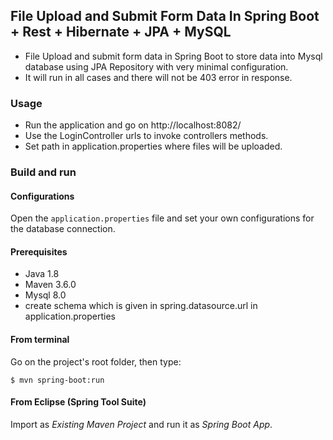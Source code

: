 ## File Upload and Submit Form Data In Spring Boot + Rest + Hibernate + JPA + MySQL
- File Upload and submit form data in Spring Boot to store data into Mysql database using JPA Repository with very minimal configuration.
- It will run in all cases and there will not be 403 error in response.

### Usage

- Run the application and go on http://localhost:8082/
- Use the LoginController urls to invoke controllers methods.
- Set path in application.properties where files will be uploaded.

### Build and run

#### Configurations

Open the `application.properties` file and set your own configurations for the
database connection.

#### Prerequisites

- Java 1.8
- Maven 3.6.0
- Mysql 8.0
- create schema which is given in spring.datasource.url in application.properties

#### From terminal

Go on the project's root folder, then type:

    $ mvn spring-boot:run

#### From Eclipse (Spring Tool Suite)

Import as *Existing Maven Project* and run it as *Spring Boot App*.

